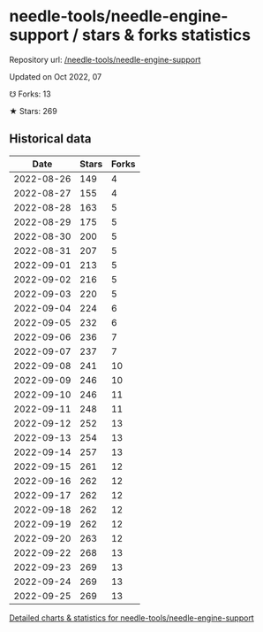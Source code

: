 # needle-tools/needle-engine-support / stars & forks statistics

Repository url: [/needle-tools/needle-engine-support](https://github.com/needle-tools/needle-engine-support)

Updated on Oct 2022, 07

☋ Forks: 13

★ Stars: 269

## Historical data
| Date | Stars | Forks |
|------|-------|-------|
| 2022-08-26 | 149 | 4 | 
| 2022-08-27 | 155 | 4 | 
| 2022-08-28 | 163 | 5 | 
| 2022-08-29 | 175 | 5 | 
| 2022-08-30 | 200 | 5 | 
| 2022-08-31 | 207 | 5 | 
| 2022-09-01 | 213 | 5 | 
| 2022-09-02 | 216 | 5 | 
| 2022-09-03 | 220 | 5 | 
| 2022-09-04 | 224 | 6 | 
| 2022-09-05 | 232 | 6 | 
| 2022-09-06 | 236 | 7 | 
| 2022-09-07 | 237 | 7 | 
| 2022-09-08 | 241 | 10 | 
| 2022-09-09 | 246 | 10 | 
| 2022-09-10 | 246 | 11 | 
| 2022-09-11 | 248 | 11 | 
| 2022-09-12 | 252 | 13 | 
| 2022-09-13 | 254 | 13 | 
| 2022-09-14 | 257 | 13 | 
| 2022-09-15 | 261 | 12 | 
| 2022-09-16 | 262 | 12 | 
| 2022-09-17 | 262 | 12 | 
| 2022-09-18 | 262 | 12 | 
| 2022-09-19 | 262 | 12 | 
| 2022-09-20 | 263 | 12 | 
| 2022-09-22 | 268 | 13 | 
| 2022-09-23 | 269 | 13 | 
| 2022-09-24 | 269 | 13 | 
| 2022-09-25 | 269 | 13 | 


[Detailed charts & statistics for needle-tools/needle-engine-support](https://reviewgithub.com/rep/needle-tools/needle-engine-support)
